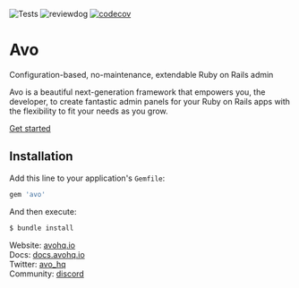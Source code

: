 ![Tests](https://github.com/avo-hq/avo/workflows/Tests/badge.svg)
![reviewdog](https://github.com/avo-hq/avo/workflows/reviewdog/badge.svg)
[![codecov](https://codecov.io/gh/avo-hq/avo/branch/master/graph/badge.svg?token=Q2LMFE4989)](https://codecov.io/gh/avo-hq/avo)

# Avo
Configuration-based, no-maintenance, extendable Ruby on Rails admin

Avo is a beautiful next-generation framework that empowers you, the developer, to create fantastic admin panels for your Ruby on Rails apps with the flexibility to fit your needs as you grow.

[Get started](https://avohq.io/get-started)

## Installation
Add this line to your application's `Gemfile`:

```ruby
gem 'avo'
```

And then execute:
```bash
$ bundle install
```

Website: [avohq.io](https://avohq.io)\
Docs: [docs.avohq.io](https://docs.avohq.io)\
Twitter: [avo_hq](https://twitter.com/avo_hq)\
Community: [discord](https://discord.gg/pkTF6y8)
